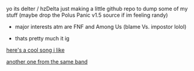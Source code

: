 yo its delter / hzDelta
just making a little github repo to dump some of my stuff (maybe drop the Polus Panic v1.5 source if im feeling randy)

- major interests atm are FNF and Among Us (blame Vs. impostor lolol)

- thats pretty much it ig

[here's a cool song i like](https://youtu.be/YEnx9yhEe7g?si=JC5ca1SO9qexu5Ux)

[another one from the same band](https://youtu.be/u3BJkyHXLxQ?si=OnmnQp7d3nTbnH9x)
